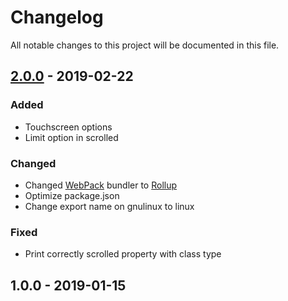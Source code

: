 # Changelog
All notable changes to this project will be documented in this file.


## [2.0.0](https://github.com/barcia/REPO/compare/v1.0.0...v2.0.0) - 2019-02-22
### Added
- Touchscreen options
- Limit option in scrolled
### Changed
- Changed [WebPack](https://webpack.js.org) bundler to [Rollup](https://rollupjs.org/)
- Optimize package.json
- Change export name on gnulinux to linux
### Fixed
- Print correctly scrolled property with class type

## 1.0.0 - 2019-01-15
